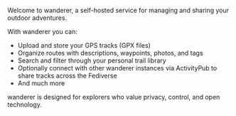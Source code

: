 Welcome to wanderer, a self-hosted service for managing and sharing your outdoor adventures.

With wanderer you can:
- Upload and store your GPS tracks (GPX files)
- Organize routes with descriptions, waypoints, photos, and tags
- Search and filter through your personal trail library
- Optionally connect with other wanderer instances via ActivityPub to share tracks across the Fediverse
- And much more

wanderer is designed for explorers who value privacy, control, and open technology.